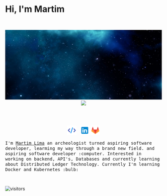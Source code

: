 # Hi, I'm Martim

<br/>

<p align="center">
  <img src="https://github.com/martimdLima/martimdLima/blob/main/resources/header.jpg" alt="banner-logo.png">
  <img src="https://raw.githubusercontent.com/coderjojo/coderjojo/master/img/github.gif" width=100>
  
  <br><br>

<p align='center'>
<a href="https://mdlima-resume.herokuapp.com/"><img height="30" src="https://github.com/martimdLima/martimdLima/blob/main/resources/social/personal.png"></a>&nbsp;&nbsp;
<a href="https://www.linkedin.com/in/martimdlima/"><img height="30" src="https://github.com/martimdLima/martimdLima/blob/main/resources/social/linkedin.png"></a>
<a href="https://www.gitlab.com/mdlima0/"><img height="30" src="https://github.com/martimdLima/martimdLima/blob/main/resources/social/gitlab.png"></a>
</p>
  
  <samp>
    I'm <a href="https://sourcerer.io/mdlima0/">Martim Lima</a> an archeologist turned aspiring software developer, learming my way through a brand new field. and aspiring software developer :computer. Interested in working on backend, API's, Databases and currently learning about Distributed Ledger Technology. Currently I'm learning Docker and Kubernetes :bulb:
  </samp>
</p>

<br>

![visitors](https://visitor-badge.glitch.me/badge?page_id=martimdLima.martimdLima)
